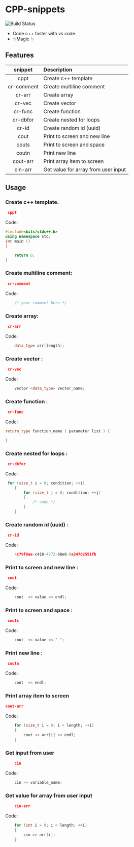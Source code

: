 # CPP-snippets

![Build Status](https://travis-ci.org/joemccann/dillinger.svg?branch=master)

-   Code c++ faster with vs code
-   ✨Magic ✨

## Features

|  snippet   | Description                         |
| :--------: | :---------------------------------- |
|    cppt    | Create c++ template                 |
| cr-comment | Create multiline comment            |
|   cr-arr   | Create array                        |
|   cr-vec   | Create vector                       |
|  cr-func   | Create function                     |
|  cr-dbfor  | Create nested for loops             |
|   cr-id    | Create random id (uuid)             |
|    cout    | Print to screen and new line        |
|   couts    | Print to screen and space           |
|   coutn    | Print new line                      |
|  cout-arr  | Print array item to screen          |
|  cin-arr   | Get value for array from user input |

## Usage

### Create c++ template.

```json
 cppt
```

Code:

```cpp
#include<bits/stdc++.h>
using namespace std;
int main ()
{

    return 0;
}
```

### Create multiline comment:

```json
 cr-comment
```

Code:

```cpp
    /* your comment here */
```

### Create array:

```json
 cr-arr
```

Code:

```cpp
    data_type arr[length];
```

### Create vector :

```json
 cr-vec
```

Code:

```cpp
    vector <data_type> vector_name;
```

### Create function :

```json
 cr-func
```

Code:

```cpp
return_type function_name ( parameter list ) {

}
```

### Create nested for loops :

```json
 cr-dbfor
```

Code:

```cpp
 for (size_t i = 0; condition; ++i)
    {
        for (size_t j = 0; condition; ++j)
        {
            /* code */
        }
    }
```

### Create random id (uuid) :

```json
 cr-id
```

Code:

```cpp
    4c79f6ae-c418-4772-b8e6-0a24702551fb
```

### Print to screen and new line :

```json
 cout
```

Code:

```cpp
    cout  << value << endl;
```

### Print to screen and space :

```json
 couts
```

Code:

```cpp
    cout  << value << " ";
```

### Print new line :

```json
 coutn
```

Code:

```cpp
    cout  << endl;
```

### Print array item to screen

```json
cout-arr
```

Code:

```cpp
    for (size_t i = 0; i < length; ++i)
    {
        cout << arr[i] << endl;
    }
```

### Get input from user

```json
    cin
```

Code:

```cpp
    cin >> variable_name;
```

### Get value for array from user input

```json
    cin-arr
```

Code:

```cpp
    for (int i = 0; i < length; ++i)
    {
        cin >> arr[i];
    }
```

